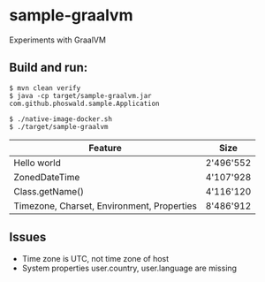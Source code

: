 # sample-graalvm

Experiments with GraalVM

## Build and run:

    $ mvn clean verify    
    $ java -cp target/sample-graalvm.jar com.github.phoswald.sample.Application

    $ ./native-image-docker.sh
    $ ./target/sample-graalvm

Feature | Size
------- | ------
Hello world | 2'496'552
ZonedDateTime | 4'107'928
Class.getName() | 4'116'120
Timezone, Charset, Environment, Properties | 8'486'912

## Issues

- Time zone is UTC, not time zone of host
- System properties user.country, user.language are missing
